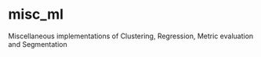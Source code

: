 # misc_ml
Miscellaneous implementations of Clustering, Regression, Metric evaluation and Segmentation

